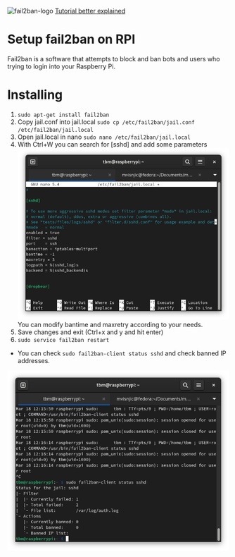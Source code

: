 ![fail2ban-logo](https://www.fail2ban.org/fail2ban_logo.png)
[Tutorial better explained](https://pimylifeup.com/raspberry-pi-fail2ban/)

# Setup fail2ban on RPI

Fail2ban is a software that attempts to block and ban bots and users who trying to login into your Raspberry Pi.

# Installing

1. `sudo apt-get install fail2ban`
2. Copy jail.conf into jail.local `sudo cp /etc/fail2ban/jail.conf /etc/fail2ban/jail.local`
3. Open jail.local in nano `sudo nano /etc/fail2ban/jail.local`
4. With Ctrl+W you can search for [sshd] and add some parameters
   ![jail.local-screenshot](Screenshot%20from%202023-03-18%2012-03-52.png)
   You can modify bantime and maxretry according to your needs.
5. Save changes and exit (Ctrl+x and y and hit enter)
6. `sudo service fail2ban restart`

- You can check `sudo fail2ban-client status sshd` and check banned IP addresses.

![status-sshd](Screenshot%20from%202023-03-18%2012-16-31.png)
